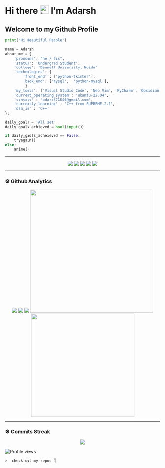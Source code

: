 # Hi there <img src="https://user-images.githubusercontent.com/1303154/88677602-1635ba80-d120-11ea-84d8-d263ba5fc3c0.gif" width="28px" alt="hi"> I'm Adarsh
## Welcome to my Github Profile 
```python
print("Hi Beautiful People")

name = Adarsh
about_me = {
    'pronouns': "he / his",
    'status': 'Undergrad Student',
    'college': 'Bennett University, Noida'
    'technologies': {
        'front_end' : ['python-tkinter'],
        'back_end': ['mysql',  'python-mysql'],
         },
    'my_tools': ['Visual Studio Code', 'Neo Vim', 'PyCharm', 'Obsidian', 'Notion'],
    'current_operating_system': 'ubuntu-22.04',
    'contact' : 'adarsh71586@gmail.com',
    'currently_learning' : 'C++ from SUPREME 2.0',
    'dsa_in' : 'C++'
};

daily_goals = 'All set'
daily_goals_achieved = bool(input())

if daily_gaols_acheieved == False:
    tryagain()
else:
    anime()

```
---
<p align="center">
<img src="https://img.shields.io/badge/MySQL-ffffff?style=for-the-badge&logo=mysql&logoColor=yellow">
<img src="https://img.shields.io/badge/Python-FFD43B?style=for-the-badge&logo=python&logoColor=darkgreen">
<img src="https://img.shields.io/badge/Git-F05032?style=for-the-badge&logo=git&logoColor=white">
<img src="https://img.shields.io/badge/Markdown-000000?style=for-the-badge&logo=markdown&logoColor=white">
<img src="https://img.shields.io/badge/Cpp-000000?style=for-the-badge&logo=cpp&logoColor="purple">
</p>

---

### ⚙ Github Analytics

<p align="center">
<img src="https://github-profile-summary-cards.vercel.app/api/cards/repos-per-language?username=adarsh71586&theme=nord_dark">
<img src="https://github-profile-summary-cards.vercel.app/api/cards/most-commit-language?username=adarsh71586&theme=nord_dark" >
<img src="https://github-profile-trophy.vercel.app/?username=adarsh71586&theme=darkhub">
<img src="https://github-readme-stats.vercel.app/api?username=adarsh71586&theme=blue-green" width="400">
<img src="https://github-readme-stats.vercel.app/api/top-langs/?username=adarsh71586&theme=chartreuse-dark&layout=compact" width="335">
</p>

---
### ⚙ Commits Streak 

<p align="center">
<img src="https://github-readme-streak-stats.herokuapp.com/?user=adarsh71586&theme=radical">

![Profile views](https://profile-counter.glitch.me/adarsh71586/count.svg)

```zsh
>  check out my repos 👇
```
